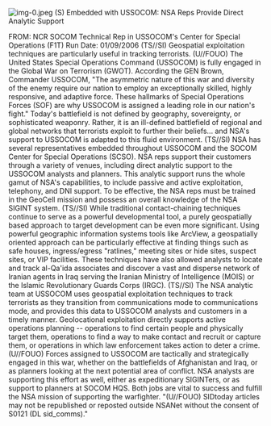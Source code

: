 ![img-0.jpeg](img-0.jpeg)
(S) Embedded with USSOCOM: NSA Reps Provide Direct Analytic Support

FROM:
NCR SOCOM Technical Rep in USSOCOM's Center for Special Operations (F1T) Run Date: 01/09/2006
(TS//SI) Geospatial exploitation techniques are particularly useful in tracking terrorists.
(U//FOUO) The United States Special Operations Command (USSOCOM) is fully engaged in the Global War on Terrorism (GWOT). According the GEN Brown, Commander USSOCOM, "The asymmetric nature of this war and diversity of the enemy require our nation to employ an exceptionally skilled, highly responsive, and adaptive force. These hallmarks of Special Operations Forces (SOF) are why USSOCOM is assigned a leading role in our nation's fight." Today's battlefield is not defined by geography, sovereignty, or sophisticated weaponry. Rather, it is an ill-defined battlefield of regional and global networks that terrorists exploit to further their beliefs... and NSA's support to USSOCOM is adapted to this fluid environment.
(TS//SI) NSA has several representatives embedded throughout USSOCOM and the SOCOM Center for Special Operations (SCSO). NSA reps support their customers through a variety of venues, including direct analytic support to the USSOCOM analysts and planners. This analytic support runs the whole gamut of NSA's capabilities, to include passive and active exploitation, telephony, and DNI support. To be effective, the NSA reps must be trained in the GeoCell mission and possess an overall knowledge of the NSA SIGINT system.
(TS//SI) While traditional contact-chaining techniques continue to serve as a powerful developmental tool, a purely geospatially based approach to target development can be even more significant. Using powerful geographic information systems tools like ArcView, a geospatially oriented approach can be particularly effective at finding things such as safe houses, ingress/egress "ratlines," meeting sites or hide sites, suspect sites, or VIP facilities. These techniques have also allowed analysts to locate and track al-Qa'ida associates and discover a vast and disperse network of Iranian agents in Iraq serving the Iranian Ministry of Intelligence (MOIS) or the Islamic Revolutionary Guards Corps (IRGC).
(TS//SI) The NSA analytic team at USSOCOM uses geospatial exploitation techniques to track terrorists as they transition from communications mode to communications mode, and provides this data to USSOCOM analysts and customers in a timely manner. Geolocational exploitation directly supports active operations planning -- operations to find certain people and physically target them, operations to find a way to make contact and recruit or capture them, or operations in which law enforcement takes action to deter a crime.
(U//FOUO) Forces assigned to USSOCOM are tactically and strategically engaged in this war, whether on the battlefields of Afghanistan and Iraq, or as planners looking at the next potential area of conflict. NSA analysts are supporting this effort as well, either as expeditionary SIGINTers, or as support to planners at SOCOM HQS. Both jobs are vital to success and fulfill the NSA mission of supporting the warfighter.
"(U//FOUO) SIDtoday articles may not be republished or reposted outside NSANet without the consent of S0121 (DL sid_comms)."
